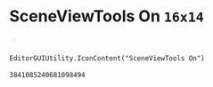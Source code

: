 # SceneViewTools On `16x14`
<img src="/img/SceneViewTools%20On.png" width=16 height=14>

``` CSharp
EditorGUIUtility.IconContent("SceneViewTools On")
```
```
3841085240681098494
```
